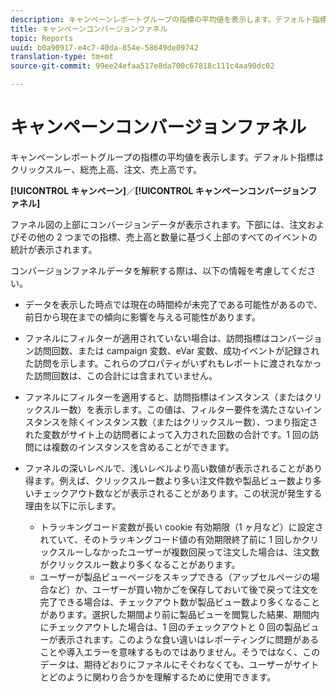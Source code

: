 ```yaml
---
description: キャンペーンレポートグループの指標の平均値を表示します。デフォルト指標はクリックスルー、総売上高、注文、売上高です。
title: キャンペーンコンバージョンファネル
topic: Reports
uuid: b0a90917-e4c7-40da-854e-58649de09742
translation-type: tm+mt
source-git-commit: 99ee24efaa517e8da700c67818c111c4aa90dc02

---
```



# キャンペーンコンバージョンファネル

キャンペーンレポートグループの指標の平均値を表示します。デフォルト指標はクリックスルー、総売上高、注文、売上高です。

**[!UICONTROL キャンペーン]**／**[!UICONTROL キャンペーンコンバージョンファネル]**

ファネル図の上部にコンバージョンデータが表示されます。下部には、注文およびその他の 2 つまでの指標、売上高と数量に基づく上部のすべてのイベントの統計が表示されます。

コンバージョンファネルデータを解釈する際は、以下の情報を考慮してください。

* データを表示した時点では現在の時間枠が未完了である可能性があるので、前日から現在までの傾向に影響を与える可能性があります。
* ファネルにフィルターが適用されていない場合は、訪問指標はコンバージョン訪問回数、または campaign 変数、eVar 変数、成功イベントが記録された訪問を示します。これらのプロパティがいずれもレポートに渡されなかった訪問回数は、この合計には含まれていません。
* ファネルにフィルターを適用すると、訪問指標はインスタンス（またはクリックスルー数）を表示します。この値は、フィルター要件を満たさないインスタンスを除くインスタンス数（またはクリックスルー数）、つまり指定された変数がサイト上の訪問者によって入力された回数の合計です。1 回の訪問には複数のインスタンスを含めることができます。
* ファネルの深いレベルで、浅いレベルより高い数値が表示されることがあり得ます。例えば、クリックスルー数より多い注文件数や製品ビュー数より多いチェックアウト数などが表示されることがあります。この状況が発生する理由を以下に示します。

   * トラッキングコード変数が長い cookie 有効期限（1 ヶ月など）に設定されていて、そのトラッキングコード値の有効期限終了前に 1 回しかクリックスルーしなかったユーザーが複数回戻って注文した場合は、注文数がクリックスルー数より多くなることがあります。
   * ユーザーが製品ビューページをスキップできる（アップセルページの場合など）か、ユーザーが買い物かごを保存しておいて後で戻って注文を完了できる場合は、チェックアウト数が製品ビュー数より多くなることがあります。選択した期間より前に製品ビューを閲覧した結果、期間内にチェックアウトした場合は、1 回のチェックアウトと 0 回の製品ビューが表示されます。このような食い違いはレポーティングに問題があることや導入エラーを意味するものではありません。そうではなく、このデータは、期待どおりにファネルにそぐわなくても、ユーザーがサイトとどのように関わり合うかを理解するために使用できます。

